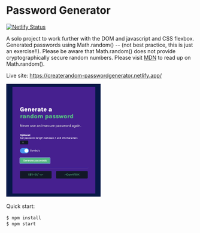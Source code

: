 # Password Generator

[![Netlify Status](https://api.netlify.com/api/v1/badges/6adc2f80-dc84-4eeb-a496-2cce991de614/deploy-status)](https://app.netlify.com/sites/createrandom-passwordgenerator/deploys)

A solo project to work further with the DOM and javascript and CSS flexbox. Generated passwords using Math.random() -- (not best practice, this is just an exercise!!). Please be aware that Math.random() does not provide cryptographically secure random numbers. Please visit [MDN](https://developer.mozilla.org/en-US/docs/Web/JavaScript/Reference/Global_Objects/Math/random) to read up on Math.random().

Live site: https://createrandom-passwordgenerator.netlify.app/

<img src="https://github.com/IngridGdesigns/password-generator/blob/main/screenshot.png" alt="password generator screenshot of app" width="50%" height="50%">

Quick start:

```
$ npm install
$ npm start
````


